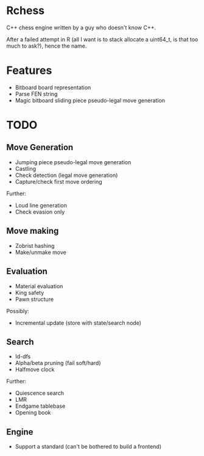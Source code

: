 # Rchess

C++ chess engine written by a guy who doesn't know C++.

After a failed attempt in R (all I want is to stack allocate a uint64_t, is that too much to ask?), hence the name.

# Features

* Bitboard board representation
* Parse FEN string
* Magic bitboard sliding piece pseudo-legal move generation

# TODO

## Move Generation

* Jumping piece pseudo-legal move generation
* Castling
* Check detection (legal move generation)
* Capture/check first move ordering

Further:

* Loud line generation
* Check evasion only

## Move making

* Zobrist hashing
* Make/unmake move

## Evaluation

* Material evaluation
* King safety
* Pawn structure

Possibly:

* Incremental update (store with state/search node)

## Search

* Id-dfs
* Alpha/beta pruning (fail soft/hard)
* Halfmove clock

Further:

* Quiescence search
* LMR
* Endgame tablebase
* Opening book

## Engine

* Support a standard (can't be bothered to build a frontend)
